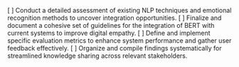 [ ] Conduct a detailed assessment of existing NLP techniques and emotional recognition methods to uncover integration opportunities.
[ ] Finalize and document a cohesive set of guidelines for the integration of BERT with current systems to improve digital empathy.
[ ] Define and implement specific evaluation metrics to enhance system performance and gather user feedback effectively.
[ ] Organize and compile findings systematically for streamlined knowledge sharing across relevant stakeholders.
